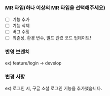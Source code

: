 ### MR 타입(하나 이상의 MR 타입을 선택해주세요)
-[ ] 기능 추가  
-[ ] 기능 삭제  
-[ ] 버그 수정  
-[ ] 의존성, 환경 변수, 빌드 관련 코드 업데이트!

### 반영 브랜치
ex) feature/login -> develop

### 변경 사항
ex) 로그인 시, 구글 소셜 로그인 기능을 추가했습니다.
